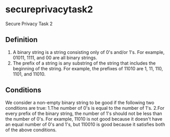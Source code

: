 # secureprivacytask2
Secure Privacy Task 2

## Definition
1) A binary string is a string consisting only of 0's and/or 1's. For example, 01011, 1111, and 00 are all binary strings.
2) The prefix of a string is any substring of the string that includes the beginning of the string. For example, the prefixes of 11010 are 1, 11, 110, 1101, and 11010.

## Conditions
We consider a non-empty binary string to be good if the following two conditions are true:
1.The number of 0's is equal to the number of 1's.
2.For every prefix of the binary string, the number of 1's should not be less than the number of 0's.
For example, 11010 is not good because it doesn't have an equal number of 0's and 1's, but 110010 is good because it satisfies both of the above conditions.
